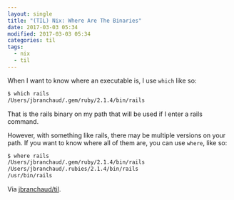 ```yaml
---
layout: single
title: "(TIL) Nix: Where Are The Binaries"
date: 2017-03-03 05:34
modified: 2017-03-03 05:34
categories: til
tags:
  - nix
  - til
---
```


When I want to know where an executable is, I use `which` like so:

```bash
$ which rails
/Users/jbranchaud/.gem/ruby/2.1.4/bin/rails
```

That is the rails binary on my path that will be used if I enter a rails
command.

However, with something like rails, there may be multiple versions on your
path. If you want to know where all of them are, you can use `where`, like
so:

```bash
$ where rails
/Users/jbranchaud/.gem/ruby/2.1.4/bin/rails
/Users/jbranchaud/.rubies/2.1.4/bin/rails
/usr/bin/rails
```

Via [jbranchaud/til](https://github.com/jbranchaud/til).
